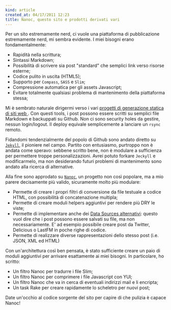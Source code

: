 ```yaml
---
kind: article
created_at: 04/17/2011 12:23
title: Nanoc, questo sito e prodotti derivati vari
---
```


Per un sito estremamente nerd, ci vuole una piattaforma di pubblicazione estremamente nerd, mi sembra evidente. I miei bisogni erano fondamentalmente:

* Rapidità nella scrittura;
* Sintassi Markdown;
* Possibilità di scrivere sia post "standard" che semplici link verso risorse esterne;
* Codice pulito in uscita (HTML5);
* Supporto per `Compass`, `SASS` e `Slim`;
* Compressione automatica per gli assets Javascript;
* Evitare totalmente qualsiasi problema di mantenimento della piattaforma stessa;

Mi è sembrato naturale dirigermi verso i vari [progetti di generazione statica di siti web  ](http://ruby-toolbox.com/categories/static_website_generation.html). Con questi tools, i post possono essere scritti su semplici file Markdown e backuppati su Github. Non ci sono security holes da gestire, nessun login/logout. Il deploy equivale semplicemente a lanciare un `rsync` remoto.

Fidandomi tendenzialmente del popolo di Github sono andato diretto su [`Jekyll`](https://github.com/mojombo/jekyll/wiki), il pioniere nel campo. Partito con entusiasmo, purtroppo non è andata come speravo: sebbene scritto bene, non è modulare a sufficienza per permettere troppe personalizzazioni. Avrei potuto forkare `Jeckyll` e modificarmelo, ma non desiderando futuri problemi di mantenimento sono andato alla ricerca di alternative.

Alla fine sono approdato su [`Nanoc`](http://nanoc.stoneship.org/), un progetto non così popolare, ma a mio parere decisamente più valido, sicuramente molto più modulare:

* Permette di creare i propri filtri di conversione da file testuale a codice HTML, con possibilità di concatenazione multipla;
* Permette di creare moduli helpers aggiuntivi per rendere più DRY le viste;
* Permette di implementare anche dei [Data Sources alternativi](http://projects.stoneship.org/trac/nanoc/wiki/DataSources): questo vuol dire che i post possono essere salvati su file, ma non necessariamente. E' ad esempio possibile creare post da Twitter, Delicious o LastFM in poche righe di codice.
* Permette di realizzare diverse rappresentazioni dello stesso post (i.e. JSON, XML ed HTML)

Con un'architettura così ben pensata, è stato sufficiente creare un paio di moduli aggiuntivi per arrivare esattamente ai miei bisogni. In particolare, ho scritto:

* Un filtro Nanoc per tradurre i file Slim;
* Un filtro Nanoc per comprimere i file Javascript con YUI;
* Un filtro Nanoc che va in cerca di eventuali indirizzi mail e li encripta;
* Un task Rake per creare rapidamente lo scheletro per nuovi post;

Date un'occhio al codice sorgente del sito per capire di che pulizia è capace Nanoc!
